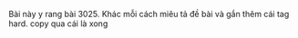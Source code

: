 Bài này y rang bài 3025. Khác mỗi cách miêu tả đề bài và gắn thêm cái tag hard. copy qua cái là xong
